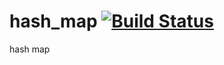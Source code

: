 hash_map [![Build Status](https://travis-ci.org/nathanfaucett/rs-hash_map.svg?branch=master)](https://travis-ci.org/nathanfaucett/rs-hash_map)
=====

hash map
